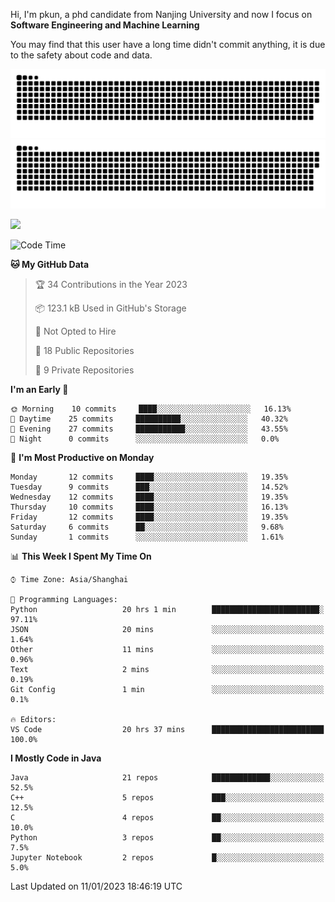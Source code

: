 Hi, I'm pkun, a phd candidate from Nanjing University and now I focus on **Software Engineering and Machine Learning**

You may find that this user have a long time didn't commit anything, it is due to the safety about code and data.

![GitHub Snake Light](https://github.com/pppppkun/pppppkun/blob/output/github-snake.svg#gh-light-mode-only)
![GitHub Snake dark](https://github.com/pppppkun/pppppkun/blob/output/github-snake-dark.svg#gh-dark-mode-only)

![](https://komarev.com/ghpvc/?username=pppppkun)
<!--START_SECTION:waka-->
![Code Time](http://img.shields.io/badge/Code%20Time-1%2C559%20hrs%2040%20mins-blue)

**🐱 My GitHub Data** 

> 🏆 34 Contributions in the Year 2023
 > 
> 📦 123.1 kB Used in GitHub's Storage 
 > 
> 🚫 Not Opted to Hire
 > 
> 📜 18 Public Repositories 
 > 
> 🔑 9 Private Repositories  
 > 
**I'm an Early 🐤** 

```text
🌞 Morning    10 commits     ████░░░░░░░░░░░░░░░░░░░░░   16.13% 
🌆 Daytime    25 commits     ██████████░░░░░░░░░░░░░░░   40.32% 
🌃 Evening    27 commits     ███████████░░░░░░░░░░░░░░   43.55% 
🌙 Night      0 commits      ░░░░░░░░░░░░░░░░░░░░░░░░░   0.0%

```
📅 **I'm Most Productive on Monday** 

```text
Monday       12 commits     ████░░░░░░░░░░░░░░░░░░░░░   19.35% 
Tuesday      9 commits      ███░░░░░░░░░░░░░░░░░░░░░░   14.52% 
Wednesday    12 commits     ████░░░░░░░░░░░░░░░░░░░░░   19.35% 
Thursday     10 commits     ████░░░░░░░░░░░░░░░░░░░░░   16.13% 
Friday       12 commits     ████░░░░░░░░░░░░░░░░░░░░░   19.35% 
Saturday     6 commits      ██░░░░░░░░░░░░░░░░░░░░░░░   9.68% 
Sunday       1 commits      ░░░░░░░░░░░░░░░░░░░░░░░░░   1.61%

```


📊 **This Week I Spent My Time On** 

```text
⌚︎ Time Zone: Asia/Shanghai

💬 Programming Languages: 
Python                   20 hrs 1 min        ████████████████████████░   97.11% 
JSON                     20 mins             ░░░░░░░░░░░░░░░░░░░░░░░░░   1.64% 
Other                    11 mins             ░░░░░░░░░░░░░░░░░░░░░░░░░   0.96% 
Text                     2 mins              ░░░░░░░░░░░░░░░░░░░░░░░░░   0.19% 
Git Config               1 min               ░░░░░░░░░░░░░░░░░░░░░░░░░   0.1%

🔥 Editors: 
VS Code                  20 hrs 37 mins      █████████████████████████   100.0%

```

**I Mostly Code in Java** 

```text
Java                     21 repos            █████████████░░░░░░░░░░░░   52.5% 
C++                      5 repos             ███░░░░░░░░░░░░░░░░░░░░░░   12.5% 
C                        4 repos             ██░░░░░░░░░░░░░░░░░░░░░░░   10.0% 
Python                   3 repos             ██░░░░░░░░░░░░░░░░░░░░░░░   7.5% 
Jupyter Notebook         2 repos             █░░░░░░░░░░░░░░░░░░░░░░░░   5.0%

```



 Last Updated on 11/01/2023 18:46:19 UTC
<!--END_SECTION:waka-->
